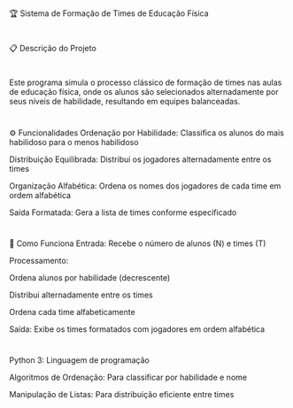 🏆 Sistema de Formação de Times de Educação Física 
#
📋 Descrição do Projeto 
#
Este programa simula o processo clássico de formação de times nas aulas de educação física, onde os alunos são selecionados alternadamente por seus níveis de habilidade, resultando em equipes balanceadas.
#
⚙️ Funcionalidades
Ordenação por Habilidade: Classifica os alunos do mais habilidoso para o menos habilidoso

Distribuição Equilibrada: Distribui os jogadores alternadamente entre os times

Organização Alfabética: Ordena os nomes dos jogadores de cada time em ordem alfabética

Saída Formatada: Gera a lista de times conforme especificado
#
🎯 Como Funciona
Entrada: Recebe o número de alunos (N) e times (T)

Processamento:

Ordena alunos por habilidade (decrescente)

Distribui alternadamente entre os times

Ordena cada time alfabeticamente

Saída: Exibe os times formatados com jogadores em ordem alfabética
#
Python 3: Linguagem de programação

Algoritmos de Ordenação: Para classificar por habilidade e nome

Manipulação de Listas: Para distribuição eficiente entre times
